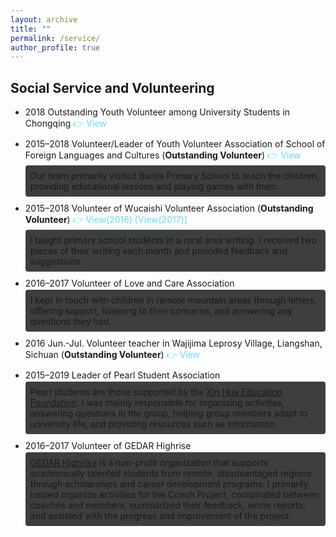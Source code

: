 ```yaml
---
layout: archive
title: ""
permalink: /service/
author_profile: true
---
```

<style>
  .volunteer-item {
    margin-bottom: 10px; /* 减少列表项之间的间距 */
  }
  .description {
    background-color: #3c3e3f; /* 灰色背景 */
    padding: 8px; /* 较小的内边距，使内容更紧凑 */
    border-radius: 4px;
    margin-top: 2px; /* 减少与上文的距离 */
    display: inline-block;
    font-size: 14px; /* 比默认字体小一号 */
  }
  .view-link {
    color: #61dafb; /* 链接颜色 */
    text-decoration: none;
  }
  .view-link:hover {
    text-decoration: underline;
  }
</style>
<h2>Social Service and Volunteering</h2>

<ul>
  <li class="volunteer-item">
    2018 Outstanding Youth Volunteer among University Students in Chongqing
    <a href="/honors/image17.png" class="view-link">👉 View</a>
  </li>
  <li class="volunteer-item">
    2015–2018 Volunteer/Leader of Youth Volunteer Association of School of Foreign Languages and Cultures (<strong>Outstanding Volunteer</strong>)
    <a href="/honors/image18.jpeg" class="view-link">👉 View</a>
    <div class="description">
      Our team primarily visited Baojia Primary School to teach the children, providing educational lessons and playing games with them.
    </div>
  </li>
  <li class="volunteer-item">
    2015–2018 Volunteer of Wucaishi Volunteer Association (<strong>Outstanding Volunteer</strong>)
    <a href="/honors/image19.png" class="view-link">👉 View(2016)</a>
    <a href="/honors/image20.png" class="view-link"> [View(2017)]</a>
    <div class="description">
      I taught primary school students in a rural area writing. I received two pieces of their writing each month and provided feedback and suggestions.
    </div>
  </li>
  <li class="volunteer-item">
    2016–2017 Volunteer of Love and Care Association
    <div class="description">
      I kept in touch with children in remote mountain areas through letters, offering support, listening to their concerns, and answering any questions they had.
    </div>
  </li>
  <li class="volunteer-item">
    2016 Jun.-Jul. Volunteer teacher in Wajijima Leprosy Village, Liangshan, Sichuan (<strong>Outstanding Volunteer</strong>)
    <a href="/honors/image21.png" class="view-link">👉 View</a>
  </li>
  <li class="volunteer-item">
    2015–2019 Leader of Pearl Student Association
    <div class="description">
      Pearl students are those supported by the <a href="https://en.xhef.org/" target="_blank">Xin Hua Education Foundation</a>. I was mainly responsible for organizing activities, answering questions in the group, helping group members adapt to university life, and providing resources such as information.
    </div>
  </li>
  <li class="volunteer-item">
    2016–2017 Volunteer of GEDAR Highrise
    <div class="description">
      <a href="http://www.cedarcharity.org/" target="_blank">GEDAR Highrise</a> is a non-profit organization that supports academically talented students from remote, disadvantaged regions through scholarships and career development programs. I primarily helped organize activities for the Coach Project, coordinated between coaches and members, summarized their feedback, wrote reports, and assisted with the progress and improvement of the project.
    </div>
  </li>
</ul>


